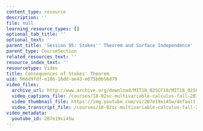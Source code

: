 ```yaml
---
content_type: resource
description: ''
file: null
learning_resource_types: []
optional_tab_title: ''
optional_text: ''
parent_title: 'Session 95: Stokes'' Theorem and Surface Independence'
parent_type: CourseSection
related_resources_text: ''
resource_index_text: ''
resourcetype: Video
title: Consequences of Stokes' Theorem
uid: 966d9fdf-e186-16dd-ae43-e675b0b56d79
video_files:
  archive_url: http://www.archive.org/download/MIT18_02SCF10/MIT18_02SCF10Rec_69_300k.mp4
  video_captions_file: /courses/18-02sc-multivariable-calculus-fall-2010/63a4ca3265335ce1b636fb9cd8084ee6_2B7e19xi4Sw.vtt
  video_thumbnail_file: https://img.youtube.com/vi/2B7e19xi4Sw/default.jpg
  video_transcript_file: /courses/18-02sc-multivariable-calculus-fall-2010/9c64152da000f3eaa36b24c02632a16e_2B7e19xi4Sw.pdf
video_metadata:
  youtube_id: 2B7e19xi4Sw
---
```

